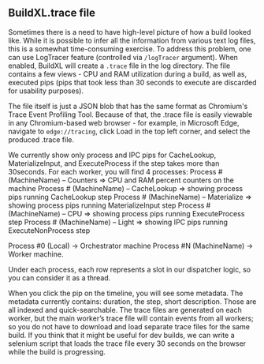 ## BuildXL.trace file

Sometimes there is a need to have high-level picture of how a build looked like. While it is possible to infer all the information from various text log files, this is a somewhat time-consuming exercise. To address this problem, one can use LogTracer feature (controlled via `/logTracer` argument). When enabled, BuildXL will create a `.trace` file in the log directory. The file contains a few views - CPU and  RAM utilization during a build, as well as, executed pips (pips that took less than 30 seconds to execute are discarded for usability purposes).

The file itself is just a JSON blob that has the same format as Chromium's Trace Event Profiling Tool. Because of that, the .trace file is easily viewable in any Chromium-based web browser - for example, in Microsoft Edge, navigate to `edge://tracing`, click Load in the top left corner, and select the produced .trace file.

We currently show only process and IPC pips for CacheLookup, MaterializeInput, and ExecuteProcess if the step takes more than 30seconds. For each worker, you will find 4 processes: 
Process # (MachineName) – Counters => CPU and RAM percent counters on the machine
Process # (MachineName) – CacheLookup => showing process pips running CacheLookup step
Process # (MachineName) – Materialize => showing process pips running MaterializeInput step
Process # (MachineName) – CPU => showing process pips running ExecuteProcess step
Process # (MachineName) – Light => showing IPC pips running ExecuteNonProcess step

Process #0 (Local) -> Orchestrator machine
Process #N (MachineName) -> Worker machine. 

Under each process, each row represents a slot in our dispatcher logic, so you can consider it as a thread. 

When you click the pip on the timeline, you will see some metadata. The metadata currently contains: duration, the step, short description. Those are all indexed and quick-searchable. The trace files are generated on each worker, but the main worker’s trace file will contain events from all workers; so you do not have to download and load separate trace files for the same build. If you think that it might be useful for dev builds, we can write a selenium script that loads the trace file every 30 seconds on the browser while the build is progressing.  
